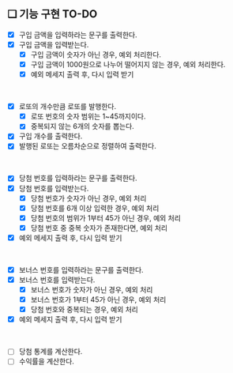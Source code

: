 ## ❏ 기능 구현 TO-DO

- [x]  구입 금액을 입력하라는 문구를 출력한다.
- [x]  구입 금액을 입력받는다.
    - [x]  구입 금액이 숫자가 아닌 경우, 예외 처리한다.
    - [x]  구입 금액이 1000원으로 나누어 떨어지지 않는 경우, 예외 처리한다.
    - [x]  예외 메세지 출력 후, 다시 입력 받기

<br />

- [x]  로또의 개수만큼 로또를 발행한다.
    - [x] 로또 번호의 숫자 범위는 1~45까지이다.
    - [x] 중복되지 않는 6개의 숫자를 뽑는다.
- [x]  구입 개수를 출력한다.
- [x]  발행된 로또는 오름차순으로 정렬하여 출력한다.

<br />

- [x]  당첨 번호를 입력하라는 문구를 출력한다.
- [x]  당첨 번호를 입력받는다.
    - [x]  당첨 번호가 숫자가 아닌 경우, 예외 처리
    - [x]  당첨 번호를 6개 이상 입력한 경우, 예외 처리
    - [x]  당첨 번호의 범위가 1부터 45가 아닌 경우, 예외 처리
    - [x]  당첨 번호 중 중복 숫자가 존재한다면, 예외 처리
- [x]  예외 메세지 출력 후, 다시 입력 받기

<br />

- [x]  보너스 번호를 입력하라는 문구를 출력한다.
- [x]  보너스 번호를 입력받는다.
      - [x] 보너스 번호가 숫자가 아닌 경우, 예외 처리
      - [x] 보너스 번호가 1부터 45가 아닌 경우, 예외 처리
      - [x] 당첨 번호와 중복되는 경우, 예외 처리
- [x]  예외 메세지 출력 후, 다시 입력 받기

<br />

- [ ]  당첨 통계를 계산한다.
- [ ]  수익률을 계산한다.
